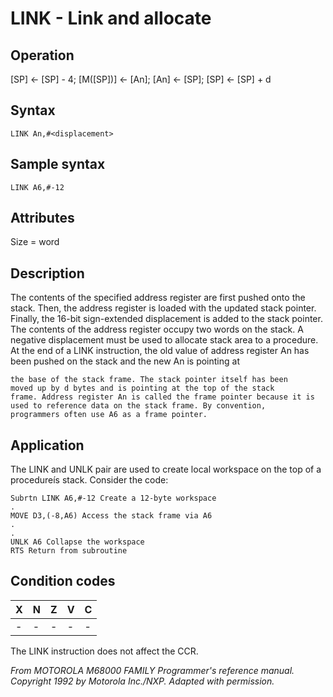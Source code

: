 # LINK - Link and allocate

## Operation
[SP] ← [SP] - 4; [M([SP])] ← [An];
[An] ← [SP]; [SP] ← [SP] + d

## Syntax
```assembly
LINK An,#<displacement>
```

## Sample syntax
```assembly
LINK A6,#-12
```

## Attributes
Size = word

## Description
The contents of the specified address register are first pushed
onto the stack. Then, the address register is loaded with the
updated stack pointer. Finally, the 16-bit sign-extended
displacement is added to the stack pointer. The contents of the
address register occupy two words on the stack. A negative
displacement must be used to allocate stack area to a procedure.
At the end of a LINK instruction, the old value of address register
An has been pushed on the stack and the new An is pointing at


```
the base of the stack frame. The stack pointer itself has been
moved up by d bytes and is pointing at the top of the stack
frame. Address register An is called the frame pointer because it is
used to reference data on the stack frame. By convention,
programmers often use A6 as a frame pointer.
```
## Application
The LINK and UNLK pair are used to create local workspace on the
top of a procedureís stack. Consider the code:

```
Subrtn LINK A6,#-12 Create a 12-byte workspace
.
MOVE D3,(-8,A6) Access the stack frame via A6
.
.
UNLK A6 Collapse the workspace
RTS Return from subroutine
```
## Condition codes
|X|N|Z|V|C|
|--|--|--|--|--|
|-|-|-|-|-|

The LINK instruction does not affect the CCR.

*From MOTOROLA M68000 FAMILY Programmer's reference manual. Copyright 1992 by Motorola Inc./NXP. Adapted with permission.*